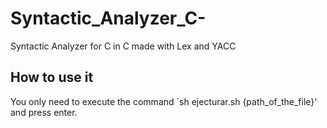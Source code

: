 # Syntactic_Analyzer_C-
Syntactic Analyzer for C in C made with Lex and YACC 

## How to use it

You only need to execute the command `sh ejecturar.sh {path_of_the_file}' and press enter.

